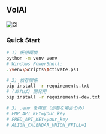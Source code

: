 ﻿## VolAI

![CI](https://github.com/HISA1230/volai-api-clean/actions/workflows/ci.yml/badge.svg)

### Quick Start

```bash
# 1) 仮想環境
python -m venv venv
# Windows PowerShell:
.\venv\Scripts\Activate.ps1

# 2) 依存関係
pip install -r requirements.txt
# (あれば) 開発用
pip install -r requirements-dev.txt

# 3) .env を用意（必要な場合のみ）
# FMP_API_KEY=your_key
# FRED_API_KEY=your_key
# ALIGN_CALENDAR_UNION_FFILL=1